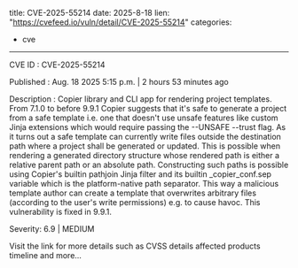  
title: CVE-2025-55214
date: 2025-8-18
lien: "https://cvefeed.io/vuln/detail/CVE-2025-55214"
categories:
  - cve
---

CVE ID : CVE-2025-55214

Published :  Aug. 18
2025
5:15 p.m. | 2 hours
53 minutes ago

Description : Copier library and CLI app for rendering project templates. From 7.1.0 to before 9.9.1
Copier suggests that it's safe to generate a project from a safe template
i.e. one that doesn't use unsafe features like custom Jinja extensions which would require passing the --UNSAFE
--trust flag. As it turns out
a safe template can currently write files outside the destination path where a project shall be generated or updated. This is possible when rendering a generated directory structure whose rendered path is either a relative parent path or an absolute path. Constructing such paths is possible using Copier's builtin pathjoin Jinja filter and its builtin _copier_conf.sep variable
which is the platform-native path separator. This way
a malicious template author can create a template that overwrites arbitrary files (according to the user's write permissions)
e.g.
to cause havoc. This vulnerability is fixed in 9.9.1.

Severity: 6.9 | MEDIUM

Visit the link for more details
such as CVSS details
affected products
timeline
and more...
